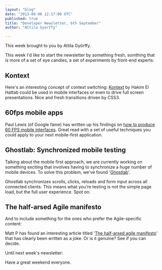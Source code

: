 ```yaml
---
layout: "blog"
date: "2013-09-06 12:17:00 UTC"
published: true
title: "Developer Newsletter, 6th September"
author: "Attila Gyorffy"

---
```


This week brought to you by Attila Györffy.  This week I'd like to start the newsletter by something fresh, somthing that is more of a set of eye candies, a set of experiments by front-end experts:  ## Kontext  Here's an interesting concept of context switching: [Kontext](http://lab.hakim.se/kontext/) by Hakim El Hattab could be used in mobile interfaces or even to drive full screen presentations. Nice and fresh transitions driven by CSS3.  ## 60fps mobile apps  Paul Lewis (of Google fame) has written up his findings on [how to produce 60 FPS mobile interfaces](http://aerotwist.com/blog/making-a-60fps-mobile-app/). Great read with a set of useful techniques you could apply to your next mobile-first application.  ## Ghostlab: Synchronized mobile testing  Talking about the mobile first approach, we are currently working on something exciting that involves having to synchronize a huge number of mobile devices. To solve this problem, we've found '[Ghostlab](http://vanamco.com/ghostlab/)'.  Ghostlab synchronizes scrolls, clicks, reloads and form input across all connected clients. This means what you're testing is not the simple page load, but the full user experience. Spot on.  ## The half-arsed Agile manifesto  And to include something for the ones who prefer the Agile-specific content:  Matt P has found an interesting article titled '[The half-arsed agile manifesto](http://www.halfarsedagilemanifesto.org)' that has clearly been written as a joke. Or is it genuine? See if you can decide.  Until next week's newsletter:  Have a great weekend everyone.


